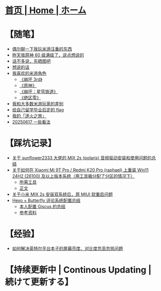 # [首页 | Home | ホーム](README.md)
# 【随笔】
 - [偶尔聊一下我玩米游注重的东西](Docs/偶尔聊一下我玩米游注重的东西.md)
 - [昨天我原神 60 级满级了，说点想说的](Docs/昨天我原神%2060%20级满级了，说点想说的.md)
  - [话不多说，先晒图吧](Docs/%E6%98%A8%E5%A4%A9%E6%88%91%E5%8E%9F%E7%A5%9E%2060%20%E7%BA%A7%E6%BB%A1%E7%BA%A7%E4%BA%86%EF%BC%8C%E8%AF%B4%E7%82%B9%E6%83%B3%E8%AF%B4%E7%9A%84.md#%E8%AF%9D%E4%B8%8D%E5%A4%9A%E8%AF%B4%E5%85%88%E6%99%92%E5%9B%BE%E5%90%A7)
  - [想说的话](Docs/%E6%98%A8%E5%A4%A9%E6%88%91%E5%8E%9F%E7%A5%9E%2060%20%E7%BA%A7%E6%BB%A1%E7%BA%A7%E4%BA%86%EF%BC%8C%E8%AF%B4%E7%82%B9%E6%83%B3%E8%AF%B4%E7%9A%84.md#%E6%83%B3%E8%AF%B4%E7%9A%84%E8%AF%9D)
  - [我喜欢的米游角色](Docs/%E6%98%A8%E5%A4%A9%E6%88%91%E5%8E%9F%E7%A5%9E%2060%20%E7%BA%A7%E6%BB%A1%E7%BA%A7%E4%BA%86%EF%BC%8C%E8%AF%B4%E7%82%B9%E6%83%B3%E8%AF%B4%E7%9A%84.md#%E6%88%91%E5%96%9C%E6%AC%A2%E7%9A%84%E7%B1%B3%E6%B8%B8%E8%A7%92%E8%89%B2)
    - [《崩坏 3rd》](Docs/%E6%98%A8%E5%A4%A9%E6%88%91%E5%8E%9F%E7%A5%9E%2060%20%E7%BA%A7%E6%BB%A1%E7%BA%A7%E4%BA%86%EF%BC%8C%E8%AF%B4%E7%82%B9%E6%83%B3%E8%AF%B4%E7%9A%84.md#%E5%B4%A9%E5%9D%8F-3rd)
    - [《原神》](Docs/%E6%98%A8%E5%A4%A9%E6%88%91%E5%8E%9F%E7%A5%9E%2060%20%E7%BA%A7%E6%BB%A1%E7%BA%A7%E4%BA%86%EF%BC%8C%E8%AF%B4%E7%82%B9%E6%83%B3%E8%AF%B4%E7%9A%84.md#%E5%8E%9F%E7%A5%9E)
    - [《崩坏：星穹铁道》](Docs/%E6%98%A8%E5%A4%A9%E6%88%91%E5%8E%9F%E7%A5%9E%2060%20%E7%BA%A7%E6%BB%A1%E7%BA%A7%E4%BA%86%EF%BC%8C%E8%AF%B4%E7%82%B9%E6%83%B3%E8%AF%B4%E7%9A%84.md#%E5%B4%A9%E5%9D%8F%E6%98%9F%E7%A9%B9%E9%93%81%E9%81%93)
    - [《绝区零》](Docs/%E6%98%A8%E5%A4%A9%E6%88%91%E5%8E%9F%E7%A5%9E%2060%20%E7%BA%A7%E6%BB%A1%E7%BA%A7%E4%BA%86%EF%BC%8C%E8%AF%B4%E7%82%B9%E6%83%B3%E8%AF%B4%E7%9A%84.md#%E7%BB%9D%E5%8C%BA%E9%9B%B6)
  - [我和大多数米游玩家的差别](Docs/%E6%98%A8%E5%A4%A9%E6%88%91%E5%8E%9F%E7%A5%9E%2060%20%E7%BA%A7%E6%BB%A1%E7%BA%A7%E4%BA%86%EF%BC%8C%E8%AF%B4%E7%82%B9%E6%83%B3%E8%AF%B4%E7%9A%84.md#%E6%88%91%E5%92%8C%E5%A4%A7%E5%A4%9A%E6%95%B0%E7%B1%B3%E6%B8%B8%E7%8E%A9%E5%AE%B6%E7%9A%84%E5%B7%AE%E5%88%AB)
- [给自己留学毕业后定的 flag](Docs/给自己留学毕业后定的%20flag.md)
- [我的「逐火之旅」](Docs/我的「逐火之旅」.md)
- [20250617 一些看法](Docs/20250617%20%E4%B8%80%E4%BA%9B%E7%9C%8B%E6%B3%95.md)
# 【踩坑记录】
- [关于 sunflower2333 大佬的 MIX 2s (polaris) 音频驱动安装和使用问题的总结](Docs/关于%20sunflower2333%20大佬的%20MIX%202s%20(polaris)%20音频驱动安装和使用问题的总结.md)
- [关于如何在 Xiaomi Mi 9T Pro / Redmi K20 Pro (raphael) 上重装 Win11 24H2 (26100) 及以上版本系统（用工具箱分配了分区的情况下）](Docs/关于如何在%20Xiaomi%20Mi%209T%20Pro%20或%20Redmi%20K20%20Pro%20(raphael)%20上装%20Win11%2024H2%20及以上版本系统（用工具箱分配了分区的情况下）.md)
  - [所需工具](Docs/%E5%85%B3%E4%BA%8E%E5%A6%82%E4%BD%95%E5%9C%A8%20Xiaomi%20Mi%209T%20Pro%20%E6%88%96%20Redmi%20K20%20Pro%20(raphael)%20%E4%B8%8A%E8%A3%85%20Win11%2024H2%20%E5%8F%8A%E4%BB%A5%E4%B8%8A%E7%89%88%E6%9C%AC%E7%B3%BB%E7%BB%9F%EF%BC%88%E7%94%A8%E5%B7%A5%E5%85%B7%E7%AE%B1%E5%88%86%E9%85%8D%E4%BA%86%E5%88%86%E5%8C%BA%E7%9A%84%E6%83%85%E5%86%B5%E4%B8%8B%EF%BC%89.md#%E6%89%80%E9%9C%80%E5%B7%A5%E5%85%B7)
  - [正文](Docs/%E5%85%B3%E4%BA%8E%E5%A6%82%E4%BD%95%E5%9C%A8%20Xiaomi%20Mi%209T%20Pro%20%E6%88%96%20Redmi%20K20%20Pro%20(raphael)%20%E4%B8%8A%E8%A3%85%20Win11%2024H2%20%E5%8F%8A%E4%BB%A5%E4%B8%8A%E7%89%88%E6%9C%AC%E7%B3%BB%E7%BB%9F%EF%BC%88%E7%94%A8%E5%B7%A5%E5%85%B7%E7%AE%B1%E5%88%86%E9%85%8D%E4%BA%86%E5%88%86%E5%8C%BA%E7%9A%84%E6%83%85%E5%86%B5%E4%B8%8B%EF%BC%89.md#%E6%AD%A3%E6%96%87)
- [关于小米 MIX 2s 安装双系统后，原 MIUI 软重启问题](Docs/关于小米%20MIX%202s%20安装双系统后，原%20MIUI%20软重启问题.md)
- [Hexo + Butterfly 评论系统配置总结](Docs/Hexo%20%2B%20Butterfly%20评论系统配置总结.md)
  - [本人配置 Giscus 的总结](Docs/Hexo%20%2B%20Butterfly%20%E8%AF%84%E8%AE%BA%E7%B3%BB%E7%BB%9F%E9%85%8D%E7%BD%AE%E6%80%BB%E7%BB%93.md#%E6%9C%AC%E4%BA%BA%E9%85%8D%E7%BD%AE-giscus-%E7%9A%84%E6%80%BB%E7%BB%93)
  - [参考资料](Docs/Hexo%20%2B%20Butterfly%20%E8%AF%84%E8%AE%BA%E7%B3%BB%E7%BB%9F%E9%85%8D%E7%BD%AE%E6%80%BB%E7%BB%93.md#%E5%8F%82%E8%80%83%E8%B5%84%E6%96%99)
# 【经验】
- [如何解决英特尔平台本子的屏幕亮度、对比度忽高忽低问题](Docs/如何解决英特尔平台本子的屏幕亮度、对比度忽高忽低问题.md)
# 【持续更新中 | Continous Updating | 続けて更新する】
